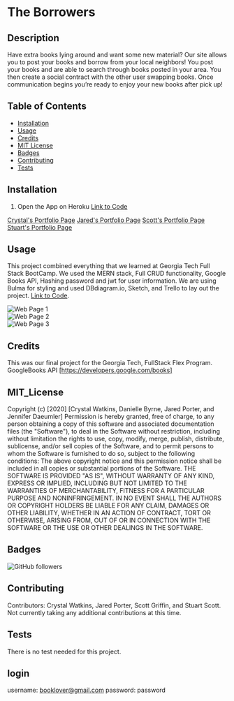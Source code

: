 # The Borrowers
## Description 
Have extra books lying around and want some new material? Our site allows you to post your books and borrow from your local neighbors! You post your books and are able to search through books posted in your area. You then create a social contract with the other user swapping books. Once communication begins you’re ready to enjoy your new books after pick up!

## Table of Contents
* [Installation](#installation)
* [Usage](#usage)
* [Credits](#credits)
* [MIT License](#mit_license)
* [Badges](#badges)
* [Contributing](#contributing)
* [Tests](#tests)

## Installation
1. Open the App on Heroku
[Link to Code](https://desolate-caverns-47449.herokuapp.com/)
 
[Crystal's Portfolio Page](https://github.com/CrystalWatkins)
[Jared's Portfolio Page](https://github.com/JaredP17)
[Scott's Portfolio Page](https://github.com/scott-gr)
[Stuart's Portfolio Page](https://github.com/yoohooitstoo)

## Usage 
This project combined everything that we learned at Georgia Tech Full Stack BootCamp. We used the MERN stack, Full CRUD functionality, Google Books API, Hashing password and jwt for user information. We are using Bulma for styling and used DBdiagram.io, Sketch, and Trello to lay out the project.
[Link to Code](https://desolate-caverns-47449.herokuapp.com/).
 
![Web Page 1](./client/public/webpages/accountpage.png)<br>
![Web Page 2](./client/public/webpages/addbookpage.png)<br>
![Web Page 3](./client/public/webpages/borrowpage.png)<br>

## Credits
This was our final project for the Georgia Tech, FullStack Flex Program.
GoogleBooks API [https://developers.google.com/books]

## MIT_License
Copyright (c) [2020] [Crystal Watkins, Danielle Byrne, Jared Porter, and Jennifer Daeumler]
Permission is hereby granted, free of charge, to any person obtaining a copy
of this software and associated documentation files (the "Software"), to deal
in the Software without restriction, including without limitation the rights
to use, copy, modify, merge, publish, distribute, sublicense, and/or sell
copies of the Software, and to permit persons to whom the Software is
furnished to do so, subject to the following conditions:
The above copyright notice and this permission notice shall be included in all
copies or substantial portions of the Software.
THE SOFTWARE IS PROVIDED "AS IS", WITHOUT WARRANTY OF ANY KIND, EXPRESS OR
IMPLIED, INCLUDING BUT NOT LIMITED TO THE WARRANTIES OF MERCHANTABILITY,
FITNESS FOR A PARTICULAR PURPOSE AND NONINFRINGEMENT. IN NO EVENT SHALL THE
AUTHORS OR COPYRIGHT HOLDERS BE LIABLE FOR ANY CLAIM, DAMAGES OR OTHER
LIABILITY, WHETHER IN AN ACTION OF CONTRACT, TORT OR OTHERWISE, ARISING FROM,
OUT OF OR IN CONNECTION WITH THE SOFTWARE OR THE USE OR OTHER DEALINGS IN THE
SOFTWARE.

## Badges
![GitHub followers](https://img.shields.io/github/forks/JaredP17/final-project?style=social)

## Contributing
Contributors: Crystal Watkins, Jared Porter, Scott Griffin, and Stuart Scott.
Not currently taking any additional contributions at this time.

## Tests
There is no test needed for this project. 


## login
username: booklover@gmail.com
password: password